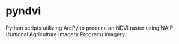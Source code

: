 # pyndvi
Python scripts utilizing ArcPy to produce an NDVI raster using NAIP (National Agriculture Imagery Program) imagery.
